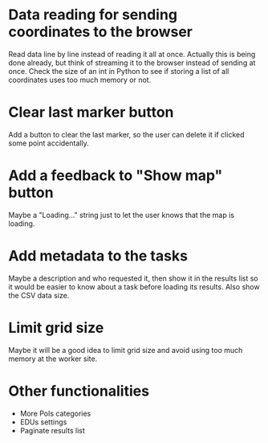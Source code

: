 # Data reading for sending coordinates to the browser

Read data line by line instead of reading it all at once. Actually this is being done already, but think of streaming it to the browser instead of sending at once. Check the size of an int in Python to see if storing a list of all coordinates uses too much memory or not.

# Clear last marker button

Add a button to clear the last marker, so the user can delete it if clicked some point accidentally.

# Add a feedback to "Show map" button

Maybe a "Loading..." string just to let the user knows that the map is loading.

# Add metadata to the tasks

Maybe a description and who requested it, then show it in the results list so it would be easier to know about a task before loading its results. Also show the CSV data size.

# Limit grid size

Maybe it will be a good idea to limit grid size and avoid using too much memory at the worker site.

# Other functionalities

- More PoIs categories
- EDUs settings
- Paginate results list
